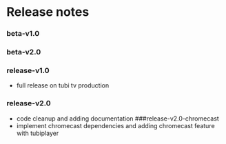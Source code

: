 # Release notes

### beta-v1.0
### beta-v2.0
### release-v1.0
* full release on tubi tv production
### release-v2.0
* code cleanup and adding documentation 
###release-v2.0-chromecast
* implement chromecast dependencies and adding chromecast feature with tubiplayer
